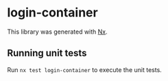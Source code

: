 # login-container

This library was generated with [Nx](https://nx.dev).

## Running unit tests

Run `nx test login-container` to execute the unit tests.
